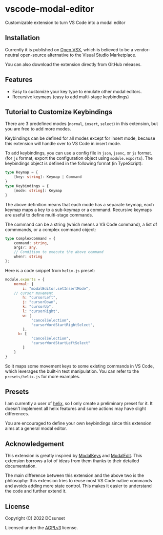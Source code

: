 # vscode-modal-editor

Customizable extension to turn VS Code into a modal editor 

## Installation

Currently it is published on [Open VSX](https://open-vsx.org/),
which is believed to be a vendor-neutral
open-source alternative to the Visual Studio Marketplace.

You can also download the extension directly from GitHub releases.


## Features

* Easy to customize your key type to emulate other modal editors.
* Recursive keymaps (easy to add multi-stage keybindings)

## Tutorial to Customize Keybindings

There are 3 predefined modes (`normal`, `insert`, `select`) in this extension,
but you are free to add more modes.

Keybindings can be defined for all modes except for insert mode,
because this extension will handle over to VS Code in insert mode.

To add keybindings, you can use a config file in `json`, `jsonc`, or `js` format.
(for `js` format, export the configuration object using `module.exports`).
The keybindings object is defined in the following format (in TypeScript):

```ts
type Keymap = {
	[key: string]: Keymap | Command
}
type Keybindings = {
	[mode: string]: Keymap
}
```

The above definition means that each mode has a separate keymap,
each keymap maps a key to a sub-keymap or a command.
Recursive keymaps are useful to define multi-stage commands.

The command can be a string (which means a VS Code command),
a list of commmands,
or a complex command object:

```ts
type ComplexCommand = {
	command: string,
	args?: any,
	// Condition to execute the above command
	when?: string
};
````


Here is a code snippet from `helix.js` preset:

```js
module.exports = {
	normal: {
		i: "modalEditor.setInsertMode",
    // cursor movement
		h: "cursorLeft",
		j: "cursorDown",
		k: "cursorUp",
		l: "cursorRight",
		w: [
			"cancelSelection",
			"cursorWordStartRightSelect",
		],
	  b: [
			"cancelSelection",
			"cursorWordStartLeftSelect"
		]
	}
}
```

So it maps some movement keys to some existing commands in VS Code,
which leverages the built-in text manipulation.
You can refer to the `presets/helix.js` for more examples.


## Presets

I am currently a user of [helix](https://github.com/helix-editor/helix),
so I only create a preliminary preset for it.
It doesn't implement all helix features and some actions may have slight differences.

You are encouraged to define your own keybindings
since this extension aims at a general modal editor.


## Acknowledgement

This extension is greatly inspired by
[ModalKeys](https://github.com/haberdashPI/vscode-modal-keys)
and
[ModalEdit](https://github.com/johtela/vscode-modaledit).
This extension borrows a lot of ideas from them
thanks to their detailed documentation.

The main difference between this extension and the above two is the philosophy:
this extension tries to reuse most VS Code native commands
and avoids adding more state control.
This makes it easier to understand the code and further extend it.


## License

Copyright (C) 2022 DCsunset

Licensed under the [AGPLv3](LICENSE) license.


